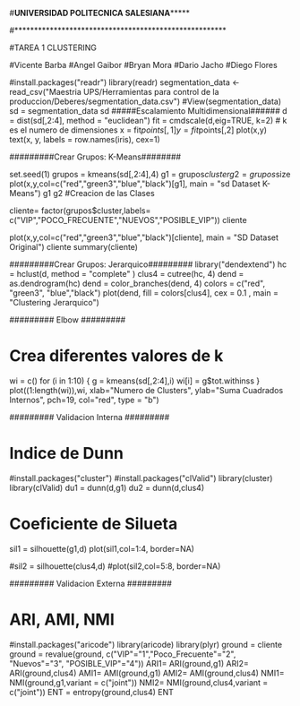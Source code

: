 #********UNIVERSIDAD POLITECNICA SALESIANA*************

#******************************************************

#TAREA 1 CLUSTERING

#Vicente Barba
#Angel Gaibor
#Bryan Mora
#Dario Jacho
#Diego Flores


#install.packages("readr")
library(readr)
segmentation_data <- read_csv("Maestria UPS/Herramientas para control de la produccion/Deberes/segmentation_data.csv")
#View(segmentation_data)
sd = segmentation_data
sd
#####Escalamiento Multidimensional######
d = dist(sd[,2:4], method = "euclidean")
fit = cmdscale(d,eig=TRUE, k=2) # k es el numero de dimensiones
x = fit$points[,1] 
y = fit$points[,2]
plot(x,y)
text(x, y, labels = row.names(iris), cex=1)


#########Crear Grupos: K-Means########

set.seed(1)
grupos = kmeans(sd[,2:4],4)
g1 = grupos$cluster
g2 = grupos$size
plot(x,y,col=c("red","green3","blue","black")[g1], main = "sd Dataset K-Means")
g1
g2
#Creacion de las Clases

cliente= factor(grupos$cluster,labels= c("VIP","POCO_FRECUENTE","NUEVOS","POSIBLE_VIP"))
cliente

plot(x,y,col=c("red","green3","blue","black")[cliente], main = "SD Dataset Original")
cliente
summary(cliente)

#########Crear Grupos: Jerarquico#########
library("dendextend")
hc = hclust(d, method = "complete" )
clus4 = cutree(hc, 4)
dend = as.dendrogram(hc)
dend = color_branches(dend, 4)
colors = c("red", "green3", "blue","black")
plot(dend, fill = colors[clus4], cex = 0.1 , main = "Clustering Jerarquico")

######### Elbow #########
# Crea diferentes valores de k
wi = c()
for (i in 1:10) 
{
  g = kmeans(sd[,2:4],i) 
  wi[i] = g$tot.withinss
}
plot((1:length(wi)),wi, xlab="Numero de Clusters", ylab="Suma Cuadrados Internos", pch=19, col="red", type = "b")

######### Validacion Interna #########
# Indice de Dunn
#install.packages("cluster")
#install.packages("clValid")
library(cluster)
library(clValid)
du1 = dunn(d,g1)
du2 = dunn(d,clus4)

# Coeficiente de Silueta
sil1 = silhouette(g1,d)
plot(sil1,col=1:4, border=NA)

#sil2 = silhouette(clus4,d)
#plot(sil2,col=5:8, border=NA)

######### Validacion Externa #########
# ARI, AMI, NMI
#install.packages("aricode")
library(aricode)
library(plyr)
ground = cliente
ground = revalue(ground, c("VIP"="1","Poco_Frecuente"="2", "Nuevos"="3", "POSIBLE_VIP"="4"))
ARI1= ARI(ground,g1) 
ARI2= ARI(ground,clus4)
AMI1= AMI(ground,g1)
AMI2= AMI(ground,clus4)
NMI1= NMI(ground,g1,variant = c("joint"))
NMI2= NMI(ground,clus4,variant = c("joint"))
ENT = entropy(ground,clus4)
ENT
 
